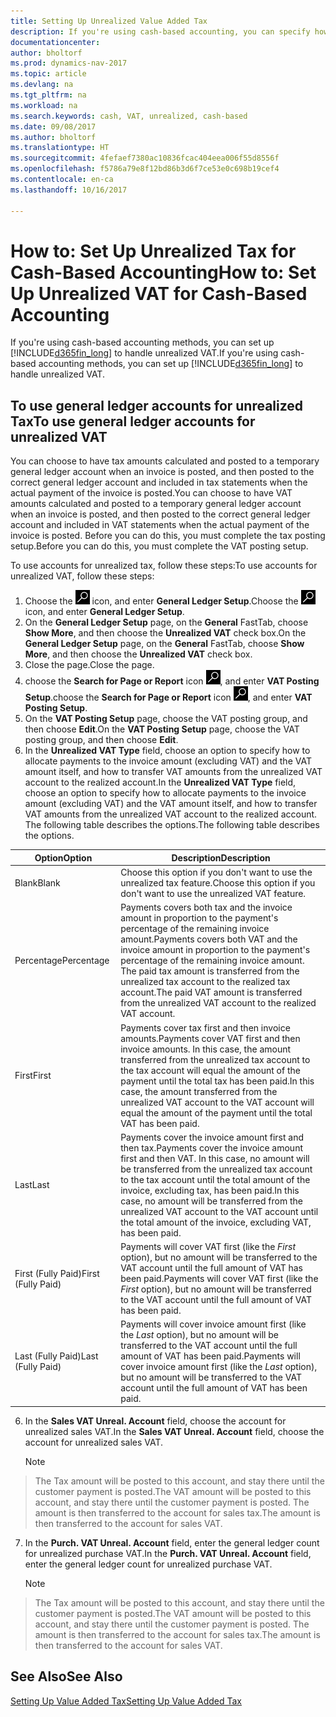 ```yaml
---
title: Setting Up Unrealized Value Added Tax
description: If you're using cash-based accounting, you can specify how to handle unrealized tax for sales and purchases.
documentationcenter: 
author: bholtorf
ms.prod: dynamics-nav-2017
ms.topic: article
ms.devlang: na
ms.tgt_pltfrm: na
ms.workload: na
ms.search.keywords: cash, VAT, unrealized, cash-based
ms.date: 09/08/2017
ms.author: bholtorf
ms.translationtype: HT
ms.sourcegitcommit: 4fefaef7380ac10836fcac404eea006f55d8556f
ms.openlocfilehash: f5786a79e8f12bd86b3d6f7ce53e0c698b19cef4
ms.contentlocale: en-ca
ms.lasthandoff: 10/16/2017

---
```


# <a name="how-to-set-up-unrealized-vat-for-cash-based-accounting"></a><span data-ttu-id="5cc1a-103">How to: Set Up Unrealized Tax for Cash-Based Accounting</span><span class="sxs-lookup"><span data-stu-id="5cc1a-103">How to: Set Up Unrealized VAT for Cash-Based Accounting</span></span>
<span data-ttu-id="5cc1a-104">If you're using cash-based accounting methods, you can set up [!INCLUDE[d365fin_long](includes/d365fin_long_md.md)] to handle unrealized VAT.</span><span class="sxs-lookup"><span data-stu-id="5cc1a-104">If you're using cash-based accounting methods, you can set up [!INCLUDE[d365fin_long](includes/d365fin_long_md.md)] to handle unrealized VAT.</span></span>

## <a name="to-use-general-ledger-accounts-for-unrealized-vat"></a><span data-ttu-id="5cc1a-105">To use general ledger accounts for unrealized Tax</span><span class="sxs-lookup"><span data-stu-id="5cc1a-105">To use general ledger accounts for unrealized VAT</span></span>
<span data-ttu-id="5cc1a-106">You can choose to have tax amounts calculated and posted to a temporary general ledger account when an invoice is posted, and then posted to the correct general ledger account and included in tax statements when the actual payment of the invoice is posted.</span><span class="sxs-lookup"><span data-stu-id="5cc1a-106">You can choose to have VAT amounts calculated and posted to a temporary general ledger account when an invoice is posted, and then posted to the correct general ledger account and included in VAT statements when the actual payment of the invoice is posted.</span></span> <span data-ttu-id="5cc1a-107">Before you can do this, you must complete the tax posting setup.</span><span class="sxs-lookup"><span data-stu-id="5cc1a-107">Before you can do this, you must complete the VAT posting setup.</span></span>

<span data-ttu-id="5cc1a-108">To use accounts for unrealized tax, follow these steps:</span><span class="sxs-lookup"><span data-stu-id="5cc1a-108">To use accounts for unrealized VAT, follow these steps:</span></span>
1. <span data-ttu-id="5cc1a-109">Choose the ![Search for Page or Report](media/ui-search/search_small.png "Search for Page or Report icon") icon, and enter **General Ledger Setup**.</span><span class="sxs-lookup"><span data-stu-id="5cc1a-109">Choose the ![Search for Page or Report](media/ui-search/search_small.png "Search for Page or Report icon") icon, and enter **General Ledger Setup**.</span></span> 
2. <span data-ttu-id="5cc1a-110">On the **General Ledger Setup** page, on the **General** FastTab, choose **Show More**, and then choose the **Unrealized VAT** check box.</span><span class="sxs-lookup"><span data-stu-id="5cc1a-110">On the **General Ledger Setup** page, on the **General** FastTab, choose **Show More**, and then choose the **Unrealized VAT** check box.</span></span>
3. <span data-ttu-id="5cc1a-111">Close the page.</span><span class="sxs-lookup"><span data-stu-id="5cc1a-111">Close the page.</span></span>
4. <span data-ttu-id="5cc1a-112">choose the **Search for Page or Report** icon ![Search for Page or Report](media/ui-search/search_small.png "Search for Page or Report icon"), and enter **VAT Posting Setup**.</span><span class="sxs-lookup"><span data-stu-id="5cc1a-112">choose the **Search for Page or Report** icon ![Search for Page or Report](media/ui-search/search_small.png "Search for Page or Report icon"), and enter **VAT Posting Setup**.</span></span> 
5. <span data-ttu-id="5cc1a-113">On the **VAT Posting Setup** page, choose the VAT posting group, and then choose **Edit**.</span><span class="sxs-lookup"><span data-stu-id="5cc1a-113">On the **VAT Posting Setup** page, choose the VAT posting group, and then choose **Edit**.</span></span> 
6. <span data-ttu-id="5cc1a-114">In the **Unrealized VAT Type** field, choose an option to specify how to allocate payments to the invoice amount (excluding VAT) and the VAT amount itself, and how to transfer VAT amounts from the unrealized VAT account to the realized account.</span><span class="sxs-lookup"><span data-stu-id="5cc1a-114">In the **Unrealized VAT Type** field, choose an option to specify how to allocate payments to the invoice amount (excluding VAT) and the VAT amount itself, and how to transfer VAT amounts from the unrealized VAT account to the realized account.</span></span> <span data-ttu-id="5cc1a-115">The following table describes the options.</span><span class="sxs-lookup"><span data-stu-id="5cc1a-115">The following table describes the options.</span></span>

| <span data-ttu-id="5cc1a-116">Option</span><span class="sxs-lookup"><span data-stu-id="5cc1a-116">Option</span></span> | <span data-ttu-id="5cc1a-117">Description</span><span class="sxs-lookup"><span data-stu-id="5cc1a-117">Description</span></span> |
| --- | --- |
| <span data-ttu-id="5cc1a-118">Blank</span><span class="sxs-lookup"><span data-stu-id="5cc1a-118">Blank</span></span> | <span data-ttu-id="5cc1a-119">Choose this option if you don't want to use the unrealized tax feature.</span><span class="sxs-lookup"><span data-stu-id="5cc1a-119">Choose this option if you don't want to use the unrealized VAT feature.</span></span> |
| <span data-ttu-id="5cc1a-120">Percentage</span><span class="sxs-lookup"><span data-stu-id="5cc1a-120">Percentage</span></span> | <span data-ttu-id="5cc1a-121">Payments covers both tax and the invoice amount in proportion to the payment's percentage of the remaining invoice amount.</span><span class="sxs-lookup"><span data-stu-id="5cc1a-121">Payments covers both VAT and the invoice amount in proportion to the payment's percentage of the remaining invoice amount.</span></span> <span data-ttu-id="5cc1a-122">The paid tax amount is transferred from the unrealized tax account to the realized tax account.</span><span class="sxs-lookup"><span data-stu-id="5cc1a-122">The paid VAT amount is transferred from the unrealized VAT account to the realized VAT account.</span></span> |
| <span data-ttu-id="5cc1a-123">First</span><span class="sxs-lookup"><span data-stu-id="5cc1a-123">First</span></span> | <span data-ttu-id="5cc1a-124">Payments cover tax first and then invoice amounts.</span><span class="sxs-lookup"><span data-stu-id="5cc1a-124">Payments cover VAT first and then invoice amounts.</span></span> <span data-ttu-id="5cc1a-125">In this case, the amount transferred from the unrealized tax account to the tax account will equal the amount of the payment until the total tax has been paid.</span><span class="sxs-lookup"><span data-stu-id="5cc1a-125">In this case, the amount transferred from the unrealized VAT account to the VAT account will equal the amount of the payment until the total VAT has been paid.</span></span> |
| <span data-ttu-id="5cc1a-126">Last</span><span class="sxs-lookup"><span data-stu-id="5cc1a-126">Last</span></span> | <span data-ttu-id="5cc1a-127">Payments cover the invoice amount first and then tax.</span><span class="sxs-lookup"><span data-stu-id="5cc1a-127">Payments cover the invoice amount first and then VAT.</span></span> <span data-ttu-id="5cc1a-128">In this case, no amount will be transferred from the unrealized tax account to the tax account until the total amount of the invoice, excluding tax, has been paid.</span><span class="sxs-lookup"><span data-stu-id="5cc1a-128">In this case, no amount will be transferred from the unrealized VAT account to the VAT account until the total amount of the invoice, excluding VAT, has been paid.</span></span> |
| <span data-ttu-id="5cc1a-129">First (Fully Paid)</span><span class="sxs-lookup"><span data-stu-id="5cc1a-129">First (Fully Paid)</span></span> | <span data-ttu-id="5cc1a-130">Payments will cover VAT first (like the _First_ option), but no amount will be transferred to the VAT account until the full amount of VAT has been paid.</span><span class="sxs-lookup"><span data-stu-id="5cc1a-130">Payments will cover VAT first (like the _First_ option), but no amount will be transferred to the VAT account until the full amount of VAT has been paid.</span></span> |
| <span data-ttu-id="5cc1a-131">Last (Fully Paid)</span><span class="sxs-lookup"><span data-stu-id="5cc1a-131">Last (Fully Paid)</span></span> | <span data-ttu-id="5cc1a-132">Payments will cover invoice amount first (like the _Last_ option), but no amount will be transferred to the VAT account until the full amount of VAT has been paid.</span><span class="sxs-lookup"><span data-stu-id="5cc1a-132">Payments will cover invoice amount first (like the _Last_ option), but no amount will be transferred to the VAT account until the full amount of VAT has been paid.</span></span> |

6. <span data-ttu-id="5cc1a-133">In the **Sales VAT Unreal. Account** field, choose the account for unrealized sales VAT.</span><span class="sxs-lookup"><span data-stu-id="5cc1a-133">In the **Sales VAT Unreal. Account** field, choose the account for unrealized sales VAT.</span></span>

    > [!NOTE]  
>   <span data-ttu-id="5cc1a-134">The Tax amount will be posted to this account, and stay there until the customer payment is posted.</span><span class="sxs-lookup"><span data-stu-id="5cc1a-134">The VAT amount will be posted to this account, and stay there until the customer payment is posted.</span></span> <span data-ttu-id="5cc1a-135">The amount is then transferred to the account for sales tax.</span><span class="sxs-lookup"><span data-stu-id="5cc1a-135">The amount is then transferred to the account for sales VAT.</span></span>
7. <span data-ttu-id="5cc1a-136">In the **Purch. VAT Unreal. Account** field, enter the general ledger count for unrealized purchase VAT.</span><span class="sxs-lookup"><span data-stu-id="5cc1a-136">In the **Purch. VAT Unreal. Account** field, enter the general ledger count for unrealized purchase VAT.</span></span>

    > [!NOTE]  
>   <span data-ttu-id="5cc1a-137">The Tax amount will be posted to this account, and stay there until the customer payment is posted.</span><span class="sxs-lookup"><span data-stu-id="5cc1a-137">The VAT amount will be posted to this account, and stay there until the customer payment is posted.</span></span> <span data-ttu-id="5cc1a-138">The amount is then transferred to the account for sales tax.</span><span class="sxs-lookup"><span data-stu-id="5cc1a-138">The amount is then transferred to the account for sales VAT.</span></span>

## <a name="see-also"></a><span data-ttu-id="5cc1a-139">See Also</span><span class="sxs-lookup"><span data-stu-id="5cc1a-139">See Also</span></span>
[<span data-ttu-id="5cc1a-140">Setting Up Value Added Tax</span><span class="sxs-lookup"><span data-stu-id="5cc1a-140">Setting Up Value Added Tax</span></span>](finance-setup-vat.md)
